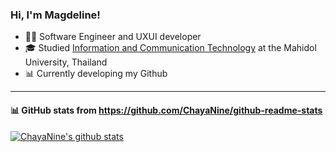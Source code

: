 <!-- Level 1: Simple bio and stats -->

### Hi, I'm Magdeline!

- 👩‍💻 Software Engineer and UXUI developer<br/>
- 🎓 Studied [Information and Communication Technology](https://www.ict.mahidol.ac.th/th/) at the Mahidol University, Thailand<br/>
- 📊 Currently developing my Github <br/>

---

#### 📊 GitHub stats from https://github.com/ChayaNine/github-readme-stats

[![ChayaNine's github stats](https://github-readme-stats.vercel.app/api?username=ChayaNine&count_private=true&show_icons=true&theme=radical&hide_rank=false)](https://github.com/ChayaNine/github-readme-stats)
